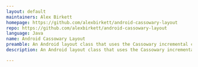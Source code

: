 ```yaml
---
layout: default
maintainers: Alex Birkett
homepage: https://github.com/alexbirkett/android-cassowary-layout
repo: https://github.com/alexbirkett/android-cassowary-layout
language: Java
name: Android Cassowary Layout
preamble: An Android layout class that uses the Cassowary incremental constraint solving algorithm
description: An Android layout class that uses the Cassowary incremental constraint solving algorithm. Can be used as a drop in replacement for stock Android layouts. Experimental support for the Kiwi implementation of the Cassowary algorithm.

---
```

